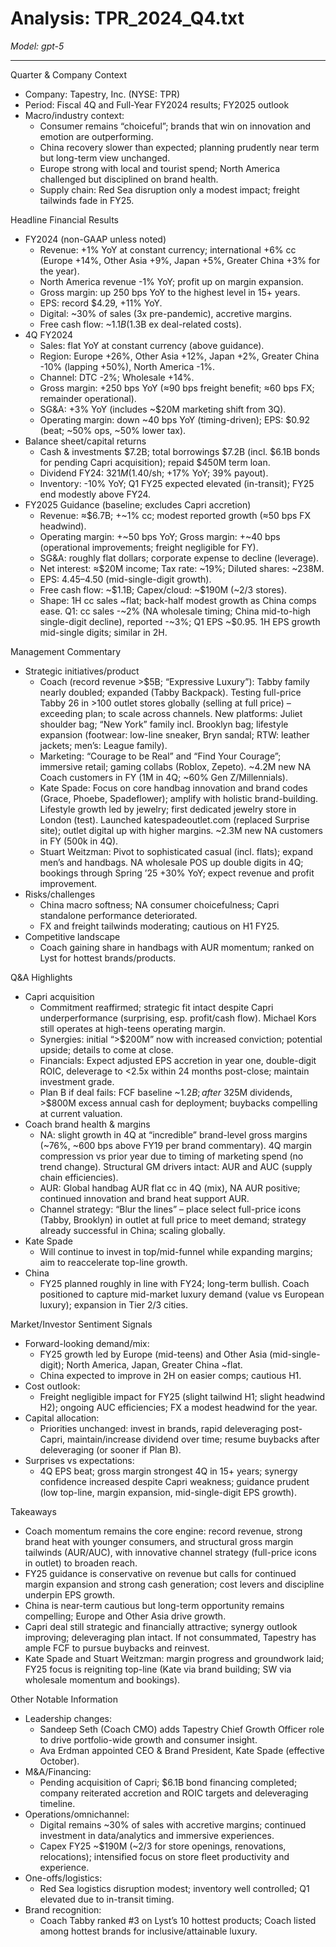 # Analysis: TPR_2024_Q4.txt

*Model: gpt-5*

---

Quarter & Company Context
- Company: Tapestry, Inc. (NYSE: TPR)
- Period: Fiscal 4Q and Full-Year FY2024 results; FY2025 outlook
- Macro/industry context:
  - Consumer remains “choiceful”; brands that win on innovation and emotion are outperforming.
  - China recovery slower than expected; planning prudently near term but long-term view unchanged.
  - Europe strong with local and tourist spend; North America challenged but disciplined on brand health.
  - Supply chain: Red Sea disruption only a modest impact; freight tailwinds fade in FY25.

Headline Financial Results
- FY2024 (non-GAAP unless noted)
  - Revenue: +1% YoY at constant currency; international +6% cc (Europe +14%, Other Asia +9%, Japan +5%, Greater China +3% for the year).
  - North America revenue -1% YoY; profit up on margin expansion.
  - Gross margin: up 250 bps YoY to the highest level in 15+ years.
  - EPS: record $4.29, +11% YoY.
  - Digital: ~30% of sales (3x pre-pandemic), accretive margins.
  - Free cash flow: ~$1.1B ($1.3B ex deal-related costs).
- 4Q FY2024
  - Sales: flat YoY at constant currency (above guidance).
  - Region: Europe +26%, Other Asia +12%, Japan +2%, Greater China -10% (lapping +50%), North America -1%.
  - Channel: DTC -2%; Wholesale +14%.
  - Gross margin: +250 bps YoY (≈90 bps freight benefit; ≈60 bps FX; remainder operational).
  - SG&A: +3% YoY (includes ~$20M marketing shift from 3Q).
  - Operating margin: down ~40 bps YoY (timing-driven); EPS: $0.92 (beat; ~50% ops, ~50% lower tax).
- Balance sheet/capital returns
  - Cash & investments $7.2B; total borrowings $7.2B (incl. $6.1B bonds for pending Capri acquisition); repaid $450M term loan.
  - Dividend FY24: $321M ($1.40/sh; +17% YoY; 39% payout).
  - Inventory: -10% YoY; Q1 FY25 expected elevated (in-transit); FY25 end modestly above FY24.
- FY2025 Guidance (baseline; excludes Capri accretion)
  - Revenue: ≈$6.7B; +~1% cc; modest reported growth (≈50 bps FX headwind).
  - Operating margin: +~50 bps YoY; Gross margin: +~40 bps (operational improvements; freight negligible for FY).
  - SG&A: roughly flat dollars; corporate expense to decline (leverage).
  - Net interest: ≈$20M income; Tax rate: ~19%; Diluted shares: ~238M.
  - EPS: $4.45–$4.50 (mid-single-digit growth).
  - Free cash flow: ~\$1.1B; Capex/cloud: ~$190M (~2/3 stores).
  - Shape: 1H cc sales ~flat; back-half modest growth as China comps ease. Q1: cc sales -~2% (NA wholesale timing; China mid-to-high single-digit decline), reported -~3%; Q1 EPS ~\$0.95. 1H EPS growth mid-single digits; similar in 2H.

Management Commentary
- Strategic initiatives/product
  - Coach (record revenue >$5B; “Expressive Luxury”): Tabby family nearly doubled; expanded (Tabby Backpack). Testing full-price Tabby 26 in >100 outlet stores globally (selling at full price) – exceeding plan; to scale across channels. New platforms: Juliet shoulder bag; “New York” family incl. Brooklyn bag; lifestyle expansion (footwear: low-line sneaker, Bryn sandal; RTW: leather jackets; men’s: League family).
  - Marketing: “Courage to be Real” and “Find Your Courage”; immersive retail; gaming collabs (Roblox, Zepeto). ~4.2M new NA Coach customers in FY (1M in 4Q; ~60% Gen Z/Millennials).
  - Kate Spade: Focus on core handbag innovation and brand codes (Grace, Phoebe, Spadeflower); amplify with holistic brand-building. Lifestyle growth led by jewelry; first dedicated jewelry store in London (test). Launched katespadeoutlet.com (replaced Surprise site); outlet digital up with higher margins. ~2.3M new NA customers in FY (500k in 4Q).
  - Stuart Weitzman: Pivot to sophisticated casual (incl. flats); expand men’s and handbags. NA wholesale POS up double digits in 4Q; bookings through Spring ’25 +30% YoY; expect revenue and profit improvement.
- Risks/challenges
  - China macro softness; NA consumer choicefulness; Capri standalone performance deteriorated.
  - FX and freight tailwinds moderating; cautious on H1 FY25.
- Competitive landscape
  - Coach gaining share in handbags with AUR momentum; ranked on Lyst for hottest brands/products.

Q&A Highlights
- Capri acquisition
  - Commitment reaffirmed; strategic fit intact despite Capri underperformance (surprising, esp. profit/cash flow). Michael Kors still operates at high-teens operating margin.
  - Synergies: initial “>$200M” now with increased conviction; potential upside; details to come at close.
  - Financials: Expect adjusted EPS accretion in year one, double-digit ROIC, deleverage to <2.5x within 24 months post-close; maintain investment grade.
  - Plan B if deal fails: FCF baseline ~$1.2B; after ~$325M dividends, >$800M excess annual cash for deployment; buybacks compelling at current valuation.
- Coach brand health & margins
  - NA: slight growth in 4Q at “incredible” brand-level gross margins (~76%, ~600 bps above FY19 per brand commentary). 4Q margin compression vs prior year due to timing of marketing spend (no trend change). Structural GM drivers intact: AUR and AUC (supply chain efficiencies).
  - AUR: Global handbag AUR flat cc in 4Q (mix), NA AUR positive; continued innovation and brand heat support AUR.
  - Channel strategy: “Blur the lines” – place select full-price icons (Tabby, Brooklyn) in outlet at full price to meet demand; strategy already successful in China; scaling globally.
- Kate Spade
  - Will continue to invest in top/mid-funnel while expanding margins; aim to reaccelerate top-line growth.
- China
  - FY25 planned roughly in line with FY24; long-term bullish. Coach positioned to capture mid-market luxury demand (value vs European luxury); expansion in Tier 2/3 cities.

Market/Investor Sentiment Signals
- Forward-looking demand/mix:
  - FY25 growth led by Europe (mid-teens) and Other Asia (mid-single-digit); North America, Japan, Greater China ~flat.
  - China expected to improve in 2H on easier comps; cautious H1.
- Cost outlook:
  - Freight negligible impact for FY25 (slight tailwind H1; slight headwind H2); ongoing AUC efficiencies; FX a modest headwind for the year.
- Capital allocation:
  - Priorities unchanged: invest in brands, rapid deleveraging post-Capri, maintain/increase dividend over time; resume buybacks after deleveraging (or sooner if Plan B).
- Surprises vs expectations:
  - 4Q EPS beat; gross margin strongest 4Q in 15+ years; synergy confidence increased despite Capri weakness; guidance prudent (low top-line, margin expansion, mid-single-digit EPS growth).

Takeaways
- Coach momentum remains the core engine: record revenue, strong brand heat with younger consumers, and structural gross margin tailwinds (AUR/AUC), with innovative channel strategy (full-price icons in outlet) to broaden reach.
- FY25 guidance is conservative on revenue but calls for continued margin expansion and strong cash generation; cost levers and discipline underpin EPS growth.
- China is near-term cautious but long-term opportunity remains compelling; Europe and Other Asia drive growth.
- Capri deal still strategic and financially attractive; synergy outlook improving; deleveraging plan intact. If not consummated, Tapestry has ample FCF to pursue buybacks and reinvest.
- Kate Spade and Stuart Weitzman: margin progress and groundwork laid; FY25 focus is reigniting top-line (Kate via brand building; SW via wholesale momentum and bookings).

Other Notable Information
- Leadership changes:
  - Sandeep Seth (Coach CMO) adds Tapestry Chief Growth Officer role to drive portfolio-wide growth and consumer insight.
  - Ava Erdman appointed CEO & Brand President, Kate Spade (effective October).
- M&A/Financing:
  - Pending acquisition of Capri; $6.1B bond financing completed; company reiterated accretion and ROIC targets and deleveraging timeline.
- Operations/omnichannel:
  - Digital remains ~30% of sales with accretive margins; continued investment in data/analytics and immersive experiences.
  - Capex FY25 ~$190M (~2/3 for store openings, renovations, relocations); intensified focus on store fleet productivity and experience.
- One-offs/logistics:
  - Red Sea logistics disruption modest; inventory well controlled; Q1 elevated due to in-transit timing.
- Brand recognition:
  - Coach Tabby ranked #3 on Lyst’s 10 hottest products; Coach listed among hottest brands for inclusive/attainable luxury.